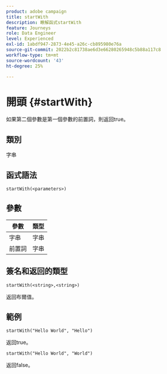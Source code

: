 ```yaml
---
product: adobe campaign
title: startWith
description: 瞭解函式startWith
feature: Journeys
role: Data Engineer
level: Experienced
exl-id: 1abdf947-2873-4e45-a26c-cb895980e76a
source-git-commit: 2022b2c81738ae6d3e66280265948c5b88a117c8
workflow-type: tm+mt
source-wordcount: '43'
ht-degree: 25%

---
```


# 開頭 {#startWith}

如果第二個參數是第一個參數的前置詞，則返回true。

## 類別

字串

## 函式語法

`startWith(<parameters>)`

## 參數

| 參數 | 類型 |
|-------------|--------|
| 字串 | 字串 |
| 前置詞 | 字串 |

## 簽名和返回的類型

`startWith(<string>,<string>)`

返回布爾值。

## 範例

`startWith("Hello World", "Hello")`

返回true。

`startWith("Hello World", "World")`

返回false。

